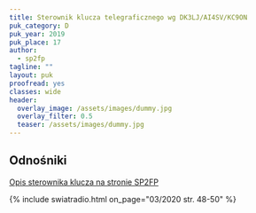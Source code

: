 ```yaml
---
title: Sterownik klucza telegraficznego wg DK3LJ/AI4SV/KC9ON
puk_category: D
puk_year: 2019
puk_place: 17
author: 
  - sp2fp
tagline: ""
layout: puk
proofread: yes
classes: wide
header:
  overlay_image: /assets/images/dummy.jpg
  overlay_filter: 0.5
  teaser: /assets/images/dummy.jpg
---
```


Odnośniki
---------------------

[Opis sterownika klucza na stronie SP2FP](http://www.profimot.pl/sp2fp/keyer_attiny85/Keyerattiny85.html)


{% include swiatradio.html on_page="03/2020 str. 48-50" %}

 








